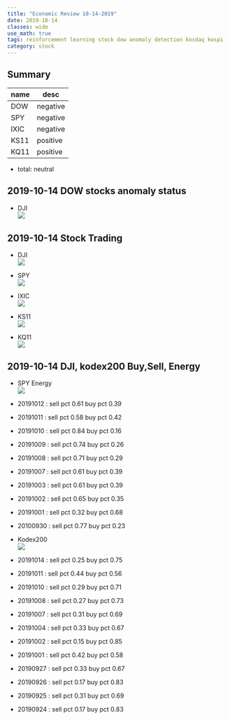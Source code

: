 ```yaml
---
title: "Economic Review 10-14-2019"
date: 2019-10-14
classes: wide
use_math: true
tags: reinforcement learning stock dow anomaly detection kosdaq kospi
category: stock
---
```


## Summary  

|name|desc|
|--|--|
|DOW| negative|
|SPY| negative|
|IXIC| negative|
|KS11| positive|
|KQ11| positive|

- total: neutral 

## 2019-10-14 DOW stocks anomaly status
- DJI  
![](../../pictures/stock_analysis/20191014_dji.png)  


## 2019-10-14 Stock Trading
- DJI  
![](../../pictures/stock_analysis/20191012_dji_trade.png)  
- SPY  
![](../../pictures/stock_analysis/20191014_spy_trade.png)  
- IXIC  
![](../../pictures/stock_analysis/20191014_ixic_trade.png)  


- KS11  
![](../../pictures/stock_analysis/20191014_ks11_trade.png)  
- KQ11  
![](../../pictures/stock_analysis/20191014_kq11_trade.png)  




## 2019-10-14 DJI, kodex200 Buy,Sell, Energy
- SPY Energy  
![](../../pictures/stock_analysis/20191012_spy_energy.png)  

- 20191012 : sell pct 0.61 buy pct 0.39
- 20191011 : sell pct 0.58 buy pct 0.42
- 20191010 : sell pct 0.84 buy pct 0.16
- 20191009 : sell pct 0.74 buy pct 0.26
- 20191008 : sell pct 0.71 buy pct 0.29
- 20191007 : sell pct 0.61 buy pct 0.39
- 20191003 : sell pct 0.61 buy pct 0.39
- 20191002 : sell pct 0.65 buy pct 0.35
- 20191001 : sell pct 0.32 buy pct 0.68
- 20100930 : sell pct 0.77 buy pct 0.23

- Kodex200  
![](../../pictures/stock_analysis/20191014_kodex200_energy.png)  

- 20191014 : sell pct 0.25 buy pct 0.75
- 20191011 : sell pct 0.44 buy pct 0.56
- 20191010 : sell pct 0.29 buy pct 0.71
- 20191008 : sell pct 0.27 buy pct 0.73
- 20191007 : sell pct 0.31 buy pct 0.69
- 20191004 : sell pct 0.33 buy pct 0.67
- 20191002 : sell pct 0.15 buy pct 0.85
- 20191001 : sell pct 0.42 buy pct 0.58
- 20190927 : sell pct 0.33 buy pct 0.67
- 20190926 : sell pct 0.17 buy pct 0.83
- 20190925 : sell pct 0.31 buy pct 0.69
- 20190924 : sell pct 0.17 buy pct 0.83
